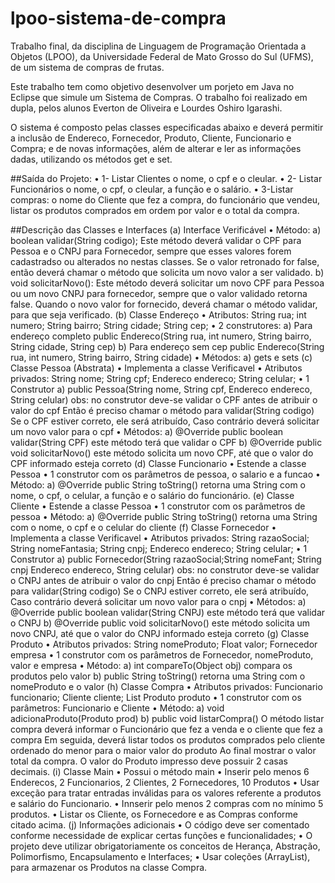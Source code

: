 # lpoo-sistema-de-compra
Trabalho final, da disciplina de Linguagem de Programação Orientada a Objetos (LPOO), da Universidade Federal de Mato Grosso do Sul (UFMS), de um sistema de compras de frutas.

Este trabalho tem como objetivo desenvolver um porjeto em Java no Eclipse que simule um Sistema de Compras. O trabalho foi realizado em dupla, pelos alunos Everton de Oliveira e Lourdes Oshiro Igarashi.

O sistema é composto pelas classes especificadas abaixo e deverá permitir a inclusão de Endereco, Fornecedor, Produto, Cliente, Funcionario e Compra; e de novas informações, além de alterar e ler as informações dadas, utilizando os métodos get e set.

##Saída do Projeto:
• 1- Listar Clientes
o nome, o cpf e o cleular.
• 2- Listar Funcionários
o nome, o cpf, o cleular, a função e o salário.
• 3-Listar compras:
o nome do Cliente que fez a compra, do funcionário que vendeu, listar os produtos comprados
em ordem por valor e o total da compra.

##Descrição das Classes e Interfaces
(a) Interface Verificável
• Método:
a) boolean validar(String codigo);
Este método deverá validar o CPF para Pessoa e o CNPJ para Fornecedor, sempre que
esses valores forem cadastradso ou alterados no nestas classes. Se o valor retronado for
false, então deverá chamar o método que solicita um novo valor a ser validado. b) void
solicitarNovo():
Este método deverá solicitar um novo CPF para Pessoa ou um novo CNPJ para fornecedor, sempre que o valor validado retorna false. Quando o novo valor for fornecido,
deverá chamar o método validar, para que seja verificado.
(b) Classe Endereço
• Atributos:
String rua; int numero; String bairro; String cidade; String cep;
• 2 construtores:
a) Para endereço completo
public Endereco(String rua, int numero, String bairro, String cidade, String cep)
b) Para endereço sem cep
public Endereco(String rua, int numero, String bairro, String cidade)
• Métodos:
a) gets e sets
(c) Classe Pessoa (Abstrata)
• Implementa a classe Verificavel
• Atributos privados:
String nome; String cpf; Endereco endereco; String celular;
• 1 Construtor
a) public Pessoa(String nome, String cpf, Endereco endereco, String celular)
obs: no construtor deve-se validar o CPF antes de atribuir o valor do cpf
Então é preciso chamar o método para validar(String codigo)
Se o CPF estiver correto, ele será atribuído,
Caso contrário deverá solicitar um novo valor para o cpf
• Métodos:
a) @Override
public boolean validar(String CPF)
este método terá que validar o CPF
b) @Override
public void solicitarNovo()
este método solicita um novo CPF, até que o valor do CPF informado esteja correto
(d) Classe Funcionario
• Estende a classe Pessoa
• 1 construtor com os parâmetros de pessoa, o salario e a funcao
• Método:
a) @Override
public String toString()
retorna uma String com o nome, o cpf, o celular, a função e o salário do funcionário.
(e) Classe Cliente
• Estende a classe Pessoa
• 1 construtor com os parâmetros de pessoa
• Método:
a) @Override
public String toString()
retorna uma String com o nome, o cpf e o celular do cliente
(f) Classe Fornecedor
• Implementa a classe Verificavel
• Atributos privados:
String razaoSocial; String nomeFantasia; String cnpj; Endereco endereco; String celular;
• 1 Construtor
a) public Fornecedor(String razaoSocial;String nomeFant; String cnpj Endereco endereco, String celular)
obs: no construtor deve-se validar o CNPJ antes de atribuir o valor do cnpj
Então é preciso chamar o método para validar(String codigo)
Se o CNPJ estiver correto, ele será atribuído,
Caso contrário deverá solicitar um novo valor para o cnpj
• Métodos:
a) @Override
public boolean validar(String CNPJ)
este método terá que validar o CNPJ
b) @Override
public void solicitarNovo()
este método solicita um novo CNPJ, até que o valor do CNPJ informado esteja correto
(g) Classe Produto
• Atributos privados:
String nomeProduto; Float valor; Fornecedor empresa
• 1 construtor com os parâmetros de Fornecedor, nomeProduto, valor e empresa
• Método:
a) int compareTo(Object obj)
compara os produtos pelo valor
b) public String toString()
retorna uma String com o nomeProduto e o valor
(h) Classe Compra
• Atributos privados:
Funcionario funcionario; Cliente cliente; List Produto produto
• 1 construtor com os parâmetros: Funcionario e Cliente
• Método:
a) void adicionaProduto(Produto prod)
b) public void listarCompra()
O método listar compra deverá informar o Funcionário que fez a venda e o cliente que
fez a compra
Em seguida, deverá listar todos os produtos comprados pelo cliente ordenado do menor
para o maior valor do produto
Ao final mostrar o valor total da compra.
O valor do Produto impresso deve possuir 2 casas decimais.
(i) Classe Main
• Possui o método main
• Inserir pelo menos 6 Enderecos, 2 Funcionarios, 2 Clientes, 2 Fornecedores, 10 Produtos
• Usar exceção para tratar entradas inválidas para os valores referente a produtos e salário
do Funcionario.
• Innserir pelo menos 2 compras com no mínimo 5 produtos.
• Listar os Cliente, os Fornecedore e as Compras conforme citado acima.
(j) Informações adicionais
• O código deve ser comentado conforme necessidade de explicar certas funções e funcionalidades;
• O projeto deve utilizar obrigatoriamente os conceitos de Herança, Abstração, Polimorfismo, Encapsulamento e Interfaces;
• Usar coleções (ArrayList), para armazenar os Produtos na classe Compra.
